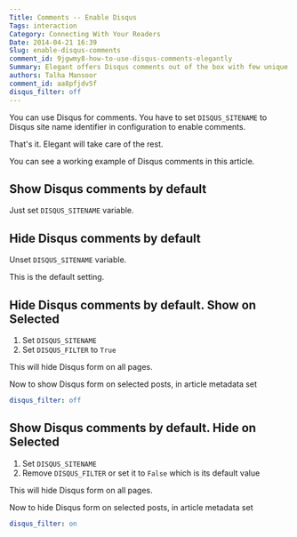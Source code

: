 ```yaml
---
Title: Comments -- Enable Disqus
Tags: interaction
Category: Connecting With Your Readers
Date: 2014-04-21 16:39
Slug: enable-disqus-comments
comment_id: 9jgwmy8-how-to-use-disqus-comments-elegantly
Summary: Elegant offers Disqus comments out of the box with few unique features
authors: Talha Mansoor
comment_id: aa8pfjdv5f
disqus_filter: off
---
```


You can use Disqus for comments. You have to set `DISQUS_SITENAME` to Disqus
site name identifier in configuration to enable comments.

That's it. Elegant will take care of the rest.

You can see a working example of Disqus comments in this article.

## Show Disqus comments by default

Just set `DISQUS_SITENAME` variable.

## Hide Disqus comments by default

Unset `DISQUS_SITENAME` variable.

This is the default setting.

## Hide Disqus comments by default. Show on Selected

1. Set `DISQUS_SITENAME`
1. Set `DISQUS_FILTER` to `True`

This will hide Disqus form on all pages.

Now to show Disqus form on selected posts, in article metadata set

```yaml
disqus_filter: off
```

## Show Disqus comments by default. Hide on Selected

1. Set `DISQUS_SITENAME`
1. Remove `DISQUS_FILTER` or set it to `False` which is its default value

This will hide Disqus form on all pages.

Now to hide Disqus form on selected posts, in article metadata set

```yaml
disqus_filter: on
```
